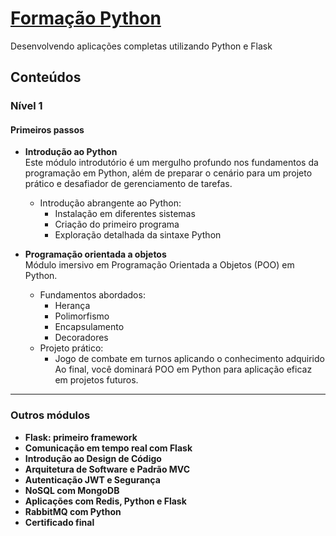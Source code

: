# [Formação Python](https://www.rocketseat.com.br/formacao/python)
Desenvolvendo aplicações completas utilizando Python e Flask

## Conteúdos

### **Nível 1**

#### **Primeiros passos**

- **Introdução ao Python**  
  Este módulo introdutório é um mergulho profundo nos fundamentos da programação em Python, além de preparar o cenário para um projeto prático e desafiador de gerenciamento de tarefas.  
  - Introdução abrangente ao Python:  
    - Instalação em diferentes sistemas  
    - Criação do primeiro programa  
    - Exploração detalhada da sintaxe Python  

- **Programação orientada a objetos**  
  Módulo imersivo em Programação Orientada a Objetos (POO) em Python.  
  - Fundamentos abordados:  
    - Herança  
    - Polimorfismo  
    - Encapsulamento  
    - Decoradores  
  - Projeto prático:  
    - Jogo de combate em turnos aplicando o conhecimento adquirido  
  Ao final, você dominará POO em Python para aplicação eficaz em projetos futuros.

---

### **Outros módulos**

- **Flask: primeiro framework**  
- **Comunicação em tempo real com Flask**  
- **Introdução ao Design de Código**  
- **Arquitetura de Software e Padrão MVC**  
- **Autenticação JWT e Segurança**  
- **NoSQL com MongoDB**  
- **Aplicações com Redis, Python e Flask**  
- **RabbitMQ com Python**  
- **Certificado final**

